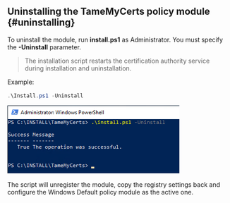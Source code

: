 ## Uninstalling the TameMyCerts policy module {#uninstalling}

To uninstall the module, run **install.ps1** as Administrator. You must specify the **-Uninstall** parameter.

> The installation script restarts the certification authority service during installation and uninstallation.

Example:

```powershell
.\Install.ps1 -Uninstall
```

![Uninstalling TameMyCerts](resources/uninstall.png)

The script will unregister the module, copy the registry settings back and configure the Windows Default policy module as the active one.
